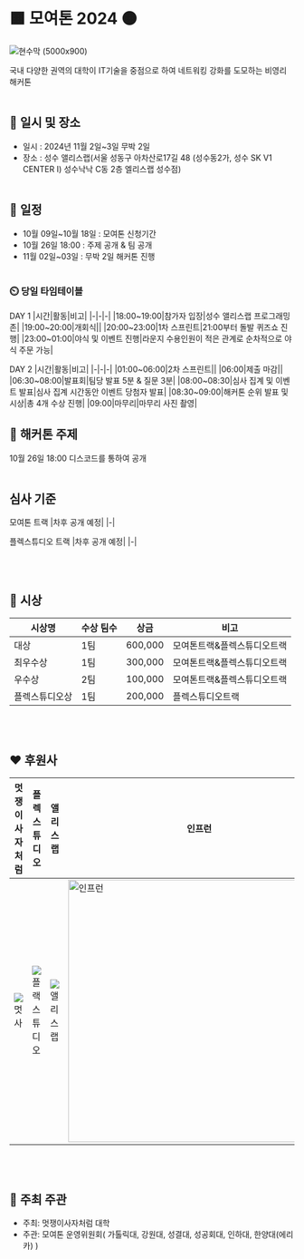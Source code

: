 # 🟧 모여톤 2024 🟠
![현수막 (5000x900)](https://github.com/user-attachments/assets/58549a58-f762-4fb3-a92b-73fc5fe8395f)

국내 다양한 권역의 대학이 IT기술을 중점으로 하여 네트워킹 강화를 도모하는 비영리 해커톤
<br></br>

## 📌 일시 및 장소
- 일시 : 2024년 11월 2일~3일 무박 2일
- 장소 : 성수 앨리스랩(서울 성동구 아차산로17길 48 (성수동2가, 성수 SK V1 CENTER I) 성수낙낙 C동 2층 엘리스랩 성수점)
<br></br>
## 📆 일정
- 10월 09일~10월 18일 : 모여톤 신청기간
- 10월 26일 18:00 : 주제 공개 & 팀 공개
- 11월 02일~03일 : 무박 2일 해커톤 진행
<br></br>
### ⏲️ 당일 타임테이블
DAY 1
|시간|활동|비고|
|-|-|-|
|18:00~19:00|참가자 입장|성수 앨리스랩 프로그래밍존|
|19:00~20:00|개회식||
|20:00~23:00|1차 스프린트|21:00부터 돌발 퀴즈쇼 진행|
|23:00~01:00|야식 및 이벤트 진행|라운지 수용인원이 적은 관계로 순차적으로 야식 주문 가능|

DAY 2
|시간|활동|비고|
|-|-|-|
|01:00~06:00|2차 스프린트||
|06:00|제출 마감||
|06:30~08:00|발표회|팀당 발표 5분 & 질문 3분|
|08:00~08:30|심사 집계 및 이벤트 발표|심사 집계 시간동안 이벤트 당첨자 발표|
|08:30~09:00|해커톤 순위 발표 및 시상|총 4개 수상 진행|
|09:00|마무리|마무리 사진 촬영|


## 📌 해커톤 주제
10월 26일 18:00 디스코드를 통하여 공개
<br></br>
## 심사 기준
모여톤 트랙
|차후 공개 예정|
|-|

플렉스튜디오 트랙
|차후 공개 예정|
|-|

<br></br>
## 🥇 시상
|시상명|수상 팀수|상금|비고|
|-|-|-|-|
|대상|1팀|600,000|모여톤트랙&플렉스튜디오트랙|
|최우수상|1팀|300,000|모여톤트랙&플렉스튜디오트랙|
|우수상|2팀|100,000|모여톤트랙&플렉스튜디오트랙|
|플렉스튜디오상|1팀|200,000|플렉스튜디오트랙|

<br></br>
## ❤️ 후원사
|멋쟁이사자처럼|플렉스튜디오|앨리스랩|인프런|
|-|-|-|-|
|![멋사](https://github.com/user-attachments/assets/3da3c49c-9f6b-4092-af7a-0fa1ea920626)|![플랙스튜디오](https://github.com/user-attachments/assets/d7702c85-007a-4b55-a600-4d56db6f5226)|![앨리스랩](https://github.com/user-attachments/assets/5f4c068e-11ff-4047-b5a8-ab21c8e9dd8f)|<img width="463" alt="인프런" src="https://github.com/user-attachments/assets/b00b98f0-4b11-4b1f-920d-5c162cdaa879">|

<br></br>
## 👐 주최 주관
- 주최: 멋쟁이사자처럼 대학
- 주관: 모여톤 운영위원회( 가톨릭대, 강원대, 성결대, 성공회대, 인하대, 한양대(에리카) )
<br></br>
